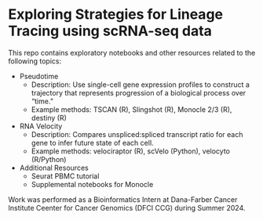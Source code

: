 # Exploring Strategies for Lineage Tracing using scRNA-seq data

This repo contains exploratory notebooks and other resources related to the following topics:
- Pseudotime
  - Description: Use single-cell gene expression profiles to construct a trajectory that represents progression of a biological process over “time.”
  - Example methods: TSCAN (R), Slingshot (R), Monocle 2/3 (R), destiny (R)
- RNA Velocity
  - Description: Compares unspliced:spliced transcript ratio for each gene to infer future state of each cell.
  - Example methods: velociraptor (R), scVelo (Python), velocyto (R/Python)
- Additional Resources
  - Seurat PBMC tutorial
  - Supplemental notebooks for Monocle

Work was performed as a Bioinformatics Intern at Dana-Farber Cancer Institute Ceenter for Cancer Genomics (DFCI CCG) during Summer 2024.
